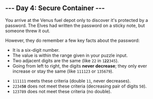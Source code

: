 <article class="day-desc"><h2>--- Day 4: Secure Container ---</h2><p>You arrive at the Venus fuel depot only to discover it's protected by a password.  The Elves had written the password on a sticky note, but someone <span title="Look on the bright side - isn't it more secure if nobody knows the password?">threw it out</span>.</p>
<p>However, they do remember a few key facts about the password:</p>
<ul>
<li>It is a six-digit number.</li>
<li>The value is within the range given in your puzzle input.</li>
<li>Two adjacent digits are the same (like <code>22</code> in <code>1<b>22</b>345</code>).</li>
<li>Going from left to right, the digits <b>never decrease</b>; they only ever increase or stay the same (like <code>111123</code> or <code>135679</code>).</li>
</ul>

<ul>
<li><code>111111</code> meets these criteria (double <code>11</code>, never decreases).</li>
<li><code>2234<b>50</b></code> does not meet these criteria (decreasing pair of digits <code>50</code>).</li>
<li><code>123789</code> does not meet these criteria (no double).</li>
</ul>

</article>

<form method="post" action="4/answer"><input type="hidden" name="level" value="1"></form>